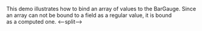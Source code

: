 This demo illustrates how to&nbsp;bind an&nbsp;array of&nbsp;values to&nbsp;the BarGauge. Since an&nbsp;array can not be&nbsp;bound to&nbsp;a&nbsp;field as&nbsp;a&nbsp;regular value, it&nbsp;is&nbsp;bound as&nbsp;a&nbsp;computed one.
<--split-->